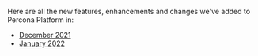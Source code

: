 Here are all the new features, enhancements and changes we've added to Percona Platform in:

- [December 2021](december-2021.md)
- [January 2022](january-2022.md)